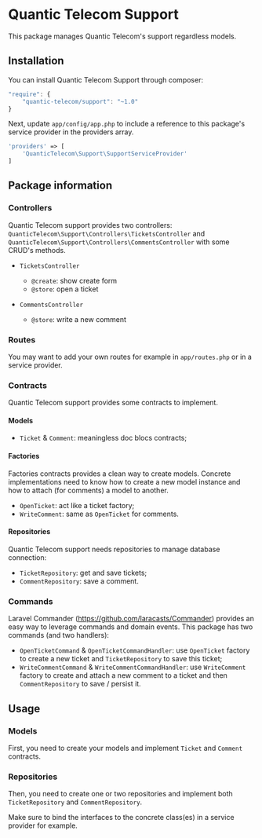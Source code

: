 # Quantic Telecom Support

This package manages Quantic Telecom's support regardless models.

## Installation

You can install Quantic Telecom Support through composer:

```js
"require": {
    "quantic-telecom/support": "~1.0"
}
```

Next, update `app/config/app.php` to include a reference to this package's service provider in the providers array.

```php
'providers' => [
    'QuanticTelecom\Support\SupportServiceProvider'
]
```

## Package information

### Controllers

Quantic Telecom support provides two controllers: `QuanticTelecom\Support\Controllers\TicketsController` and `QuanticTelecom\Support\Controllers\CommentsController` with some CRUD's methods.

* `TicketsController`
  * `@create`: show create form
  * `@store`: open a ticket


* `CommentsController`
  * `@store`: write a new comment

### Routes

You may want to add your own routes for example in `app/routes.php` or in a service provider.

### Contracts

Quantic Telecom support provides some contracts to implement.

#### Models

* `Ticket` & `Comment`: meaningless doc blocs contracts;


#### Factories

Factories contracts provides a clean way to create models. Concrete implementations need to know how to create a new model instance and how to attach (for comments) a model to another.

* `OpenTicket`: act like a ticket factory;
* `WriteComment`: same as `OpenTicket` for comments.

#### Repositories

Quantic Telecom support needs repositories to manage database connection:
* `TicketRepository`: get and save tickets;
* `CommentRepository`: save a comment.

### Commands

Laravel Commander (https://github.com/laracasts/Commander) provides an easy way to leverage commands and domain events. This package has two commands (and two handlers):
* `OpenTicketCommand` & `OpenTicketCommandHandler`: use `OpenTicket` factory to create a new ticket and `TicketRepository` to save this ticket;
* `WriteCommentCommand` & `WriteCommentCommandHandler`: use `WriteComment` factory to create and attach a new comment to a ticket and then `CommentRepository` to save / persist it.

## Usage

### Models

First, you need to create your models and implement `Ticket` and `Comment` contracts.

### Repositories

Then, you need to create one or two repositories and implement both `TicketRepository` and `CommentRepository`.

Make sure to bind the interfaces to the concrete class(es) in a service provider for example.
